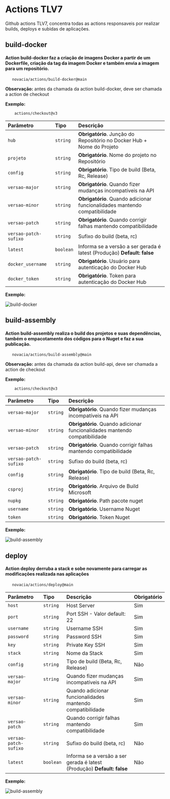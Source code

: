 # Actions TLV7
Github actions TLV7, concentra todas as actions responsaveis por realizar builds, deploys e subidas de aplicações.

## build-docker

#### Action build-docker faz a criação de imagens Docker a partir de um Dockerfile, criação da tag da imagem Docker e também envia a imagem para um repositório.

```Action
   novacia/actions/build-docker@main
```
**Observação:** antes da chamada da action build-docker, deve ser chamada a action de checkout

**Exemplo:**
```Checkout
    actions/checkout@v3
```

| Parâmetro   | Tipo       | Descrição                           |
| :---------- | :--------- | :---------------------------------- |
| `hub` | `string` | **Obrigatório**. Junção do Repositório no Docker Hub + Nome do Projeto |
| `projeto` | `string` | **Obrigatório**. Nome do projeto no Repositório |
| `config` | `string` | **Obrigatório**. Tipo de build (Beta, Rc, Release) |
| `versao-major` | `string` | **Obrigatório**. Quando fizer mudanças incompatíveis na API |
| `versao-minor` | `string` | **Obrigatório**. Quando adicionar funcionalidades mantendo compatibilidade |
| `versao-patch` | `string` | **Obrigatório**. Quando corrigir falhas mantendo compatibilidade |
| `versao-patch-sufixo` | `string` | Sufixo do build (beta, rc) |
| `latest` | `boolean` | Informa se a versão a ser gerada é latest (Produção) **Default: false** |
| `docker_username` | `string` | **Obrigatório**. Usuário para autenticação do Docker Hub |
| `docker_token` | `string` | **Obrigatório**. Token para autenticação do Docker Hub |

**Exemplo:**

![build-docker](https://i.ibb.co/t8VpJkb/build-docker.png)

## build-assembly

#### Action build-assembly realiza o build dos projetos e suas dependências, também o empacotamento dos códigos para o Nuget e faz a sua publicação.

```Action
   novacia/actions/build-assembly@main
```

**Observação:** antes da chamada da action build-api, deve ser chamada a action de checkout

**Exemplo:**
```Checkout
    actions/checkout@v3
```

| Parâmetro   | Tipo       | Descrição                           |
| :---------- | :--------- | :---------------------------------- |
| `versao-major` | `string` | **Obrigatório**. Quando fizer mudanças incompatíveis na API |
| `versao-minor` | `string` | **Obrigatório**. Quando adicionar funcionalidades mantendo compatibilidade |
| `versao-patch` | `string` | **Obrigatório**. Quando corrigir falhas mantendo compatibilidade |
| `versao-patch-sufixo` | `string` | Sufixo do build (beta, rc) |
| `config` | `string` | **Obrigatório**. Tipo de build (Beta, Rc, Release) |
| `csproj` | `string` | **Obrigatório**. Arquivo de Build Microsoft |
| `nupkg` | `string` | **Obrigatório**. Path pacote nuget |
| `username` | `string` | **Obrigatório**. Username Nuget |
| `token` | `string` | **Obrigatório**. Token Nuget |

**Exemplo:**

![build-assembly](https://i.ibb.co/sgGVRyq/build-assembly.png)

## deploy

#### Action deploy derruba a stack e sobe novamente para carregar as modificações realizada nas aplicações

```Action
   novacia/actions/deploy@main
```

| Parâmetro   | Tipo       | Descrição                           | Obrigatório             |
| :---------- | :--------- | :---------------------------------- | :---------------------- |
| `host` | `string` | Host Server | Sim |
| `port` | `string` | Port SSH - Valor default: 22 | Sim |
| `username` | `string` | Username SSH | Sim |
| `password` | `string` | Password SSH | Sim |
| `key` | `string` | Private Key SSH | Sim |
| `stack` | `string` | Nome da Stack | Sim |
| `config` | `string` | Tipo de build (Beta, Rc, Release) | Não |
| `versao-major` | `string` | Quando fizer mudanças incompatíveis na API | Sim |
| `versao-minor` | `string` | Quando adicionar funcionalidades mantendo compatibilidade | Sim |
| `versao-patch` | `string` | Quando corrigir falhas mantendo compatibilidade | Sim |
| `versao-patch-sufixo` | `string` | Sufixo do build (beta, rc) | Não |
| `latest` | `boolean` | Informa se a versão a ser gerada é latest (Produção) **Default: false** | Não |

**Exemplo:**

![build-assembly](https://i.ibb.co/HGBHsw5/deploy.png)